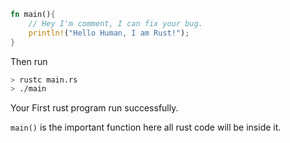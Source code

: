 

```rust
fn main(){
	// Hey I'm comment, I can fix your bug.
	println!("Hello Human, I am Rust!");
}
```

Then run

```bash
> rustc main.rs
> ./main
```

Your First rust program run successfully.

`main()` is the important function here all rust code will be inside it.


